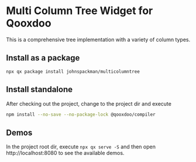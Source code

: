 # Multi Column Tree Widget for Qooxdoo
 
This is a comprehensive tree implementation with a variety of column types. 

## Install as a package

`npx qx package install johnspackman/multicolumntree`

## Install standalone

After checking out the project, change to the project dir and execute 

```bash
npm install --no-save --no-package-lock @qooxdoo/compiler
```

## Demos

In the project root dir, execute `npx qx serve -S` and then open http://localhost:8080 to see the available demos. 
